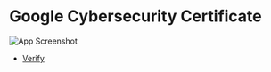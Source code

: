 # Google Cybersecurity Certificate
![App Screenshot](https://i.imgur.com/f9VcblX.jpg)

- [Verify](https://www.credly.com/badges/1586fddf-3994-42eb-b7d0-5ec980da54f4/public_url)
